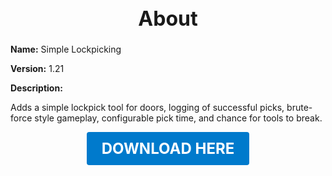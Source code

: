 <h1 style="text-align:center; font-size:2rem; font-weight:bold;">About</h1>

**Name:**
Simple Lockpicking

**Version:**
1.21

**Description:**

Adds a simple lockpick tool for doors, logging of successful picks, brute-force style gameplay, configurable pick time, and chance for tools to break.




<p align="center"><a href="https://github.com/LiliaFramework/Modules/raw/refs/heads/gh-pages/simple_lockpicking.zip" style="display:inline-block;padding:12px 24px;font-size:1.5rem;font-weight:bold;text-decoration:none;color:#fff;background-color:var(--md-primary-fg-color,#007acc);border-radius:4px;">DOWNLOAD HERE</a></p>